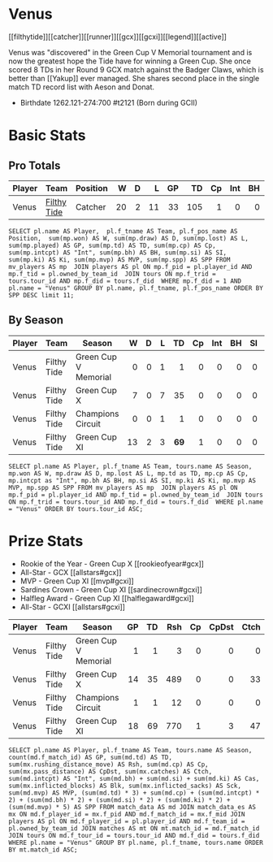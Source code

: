 # Venus

[[filthytide]][[catcher]][[runner]][[gcx]][[gcxi]][[legend]][[active]]

Venus was "discovered" in the Green Cup V Memorial tournament and is now the greatest hope the Tide have for winning a Green Cup. She once scored 8 TDs in her Round 9 GCX match against the Badger Claws, which is better than [[Yakup]] ever managed. She shares second place in the single match TD record list with Aeson and Donat.

* Birthdate 1262.121-274:700 #t2121 (Born during GCII)

# Basic Stats

## Pro Totals

| Player           | Team        | Position      | W | D | L | GP | TD | Cp | Int | BH | SI | Ki | MVP | SPP |
|------------------|-------------|---------------|--:|--:|--:|---:|---:|---:|----:|---:|---:|---:|----:|----:|
| Venus  | [Filthy Tide](../teams/filthytide) | Catcher |   20 |    2 |   11 |   33 |  105 |    1 |    0 |    0 |    0 |    0 |    4 |  336 |


```
SELECT pl.name AS Player,  pl.f_tname AS Team, pl.f_pos_name AS Position,  sum(mp.won) AS W, sum(mp.draw) AS D, sum(mp.lost) AS L, sum(mp.played) AS GP, sum(mp.td) AS TD, sum(mp.cp) AS Cp, sum(mp.intcpt) AS "Int", sum(mp.bh) AS BH, sum(mp.si) AS SI, sum(mp.ki) AS Ki, sum(mp.mvp) AS MVP, sum(mp.spp) AS SPP FROM mv_players AS mp  JOIN players AS pl ON mp.f_pid = pl.player_id AND mp.f_tid = pl.owned_by_team_id  JOIN tours ON mp.f_trid = tours.tour_id AND mp.f_did = tours.f_did  WHERE mp.f_did = 1 AND pl.name = "Venus" GROUP BY pl.name, pl.f_tname, pl.f_pos_name ORDER BY SPP DESC limit 11;
```

## By Season

| Player | Team         | Season          | W | D | L | TD | Cp | Int | BH | SI | Ki | MVP | SPP |
|--------|--------------|-----------------|--:|--:|--:|---:|---:|----:|---:|---:|---:|----:|----:|
| Venus  | Filthy Tide | Green Cup V Memorial |    0 |    0 |    1 |    1 |    0 |    0 |    0 |    0 |    0 |    1 |    8 |
| Venus  | Filthy Tide | Green Cup X          |    7 |    0 |    7 |   35 |    0 |    0 |    0 |    0 |    0 |    3 |  **120** |
| Venus  | Filthy Tide | Champions Circuit    |    0 |    0 |    1 |    1 |    0 |    0 |    0 |    0 |    0 |    0 |    3 |
| Venus  | Filthy Tide | Green Cup XI         |   13 |    2 |    3 |   **69** |    1 |    0 |    0 |    0 |    0 |    1 |  **213** |


```
SELECT pl.name AS Player, pl.f_tname AS Team, tours.name AS Season, mp.won AS W, mp.draw AS D, mp.lost AS L, mp.td as TD, mp.cp AS Cp, mp.intcpt as "Int", mp.bh AS BH, mp.si AS SI, mp.ki AS Ki, mp.mvp AS MVP, mp.spp AS SPP FROM mv_players AS mp  JOIN players AS pl ON mp.f_pid = pl.player_id AND mp.f_tid = pl.owned_by_team_id  JOIN tours ON mp.f_trid = tours.tour_id AND mp.f_did = tours.f_did  WHERE pl.name = "Venus" ORDER BY tours.tour_id ASC;
```

# Prize Stats

* Rookie of the Year - Green Cup X [[rookieofyear#gcx]]
* All-Star - GCX [[allstars#gcx]]
* MVP - Green Cup XI [[mvp#gcxi]]
* Sardines Crown - Green Cup XI [[sardinecrown#gcxi]]
* Halfleg Award - Green Cup XI [[halflegaward#gcxi]]
* All-Star - GCXI [[allstars#gcxi]]

| Player | Team         | Season          | GP | TD | Rsh | Cp | CpDst | Ctch | Int | Cas | Blk | Sck | MVP | SPP |
|--------|--------------|-----------------|---:|---:|----:|---:|------:|-----:|----:|----:|----:|----:|----:|----:|
| Venus  | Filthy Tide | Green Cup V Memorial |  1 |    1 |    3 |    0 |     0 |    0 |    0 |    0 |    0 |    0 |    1 |    8 |
| Venus  | Filthy Tide | Green Cup X          | 14 |   35 |  489 |    0 |     0 |   33 |    0 |    0 |    2 |    0 |    3 |  **120** |
| Venus  | Filthy Tide | Champions Circuit    |  1 |    1 |   12 |    0 |     0 |    0 |    0 |    0 |    0 |    0 |    0 |    3 |
| Venus  | Filthy Tide | Green Cup XI         | 18 |   69 |  770 |    1 |     3 |   47 |    0 |    0 |    1 |    1 |    1 |  213 |



```
SELECT pl.name AS Player, pl.f_tname AS Team, tours.name AS Season, count(md.f_match_id) AS GP, sum(md.td) AS TD, sum(mx.rushing_distance_move) AS Rsh, sum(md.cp) AS Cp, sum(mx.pass_distance) AS CpDst, sum(mx.catches) AS Ctch, sum(md.intcpt) AS "Int", sum(md.bh) + sum(md.si) + sum(md.ki) AS Cas, sum(mx.inflicted_blocks) AS Blk, sum(mx.inflicted_sacks) AS Sck, sum(md.mvp) AS MVP, (sum(md.td) * 3) + sum(md.cp) + (sum(md.intcpt) * 2) + (sum(md.bh) * 2) + (sum(md.si) * 2) + (sum(md.ki) * 2) + (sum(md.mvp) * 5) AS SPP FROM match_data AS md JOIN match_data_es AS mx ON md.f_player_id = mx.f_pid AND md.f_match_id = mx.f_mid JOIN players AS pl ON md.f_player_id = pl.player_id AND md.f_team_id = pl.owned_by_team_id JOIN matches AS mt ON mt.match_id = md.f_match_id JOIN tours ON md.f_tour_id = tours.tour_id AND md.f_did = tours.f_did WHERE pl.name = "Venus" GROUP BY pl.name, pl.f_tname, tours.name ORDER BY mt.match_id ASC;
```